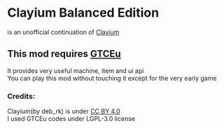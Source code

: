 # Clayium Balanced Edition
is an unofficial continuation of [Clayium](https://www.curseforge.com/minecraft/mc-mods/clayium)

## This mod requires [GTCEu](https://www.curseforge.com/minecraft/mc-mods/gregtech-ce-unofficial)
It provides very useful machine, item and ui api  
You can play this mod without touching it except for the very early game

### Credits:
Clayium(by deb_rk) is under [CC BY 4.0](https://creativecommons.org/licenses/by/4.0/)  
I used GTCEu codes under LGPL-3.0 license